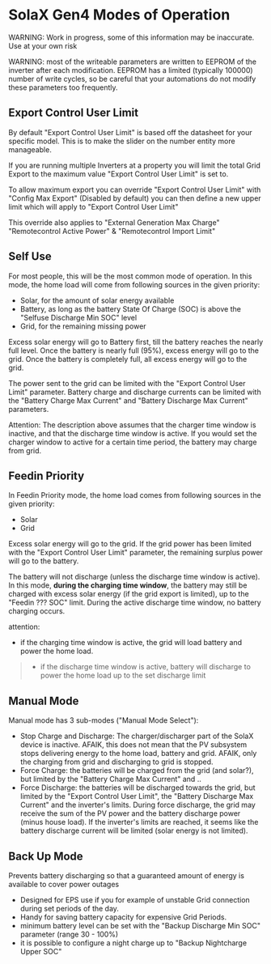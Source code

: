 # SolaX Gen4 Modes of Operation

WARNING: Work in progress, some of this information may be inaccurate. Use at your own risk

WARNING: most of the writeable parameters are written to EEPROM of the inverter after each modification. EEPROM has a limited (typically 100000) number of write cycles, so be careful that your automations do not modify these parameters too frequently.

## Export Control User Limit
By default "Export Control User Limit" is based off the datasheet for your specific model. This is to make the slider on the number entity more manageable.

If you are running multiple Inverters at a property you will limit the total Grid Export to the maximum value "Export Control User Limit" is set to.

To allow maximum export you can override "Export Control User Limit" with "Config Max Export" (Disabled by default) you can then define a new upper limit which will apply to "Export Control User Limit"

This override also applies to "External Generation Max Charge" "Remotecontrol Active Power" & "Remotecontrol Import Limit" 

## Self Use
For most people, this will be the most common mode of operation.
In this mode, the home load will come from following sources in the given priority:
* Solar, for the amount of solar energy available
* Battery, as long as the battery State Of Charge (SOC) is above the "Selfuse Discharge Min SOC" level
* Grid, for the remaining missing power

Excess solar energy will go to Battery first, till the battery reaches the nearly full level.
Once the battery is nearly full (95%), excess energy will go to the grid. Once the battery is completely full, all excess energy will go to the grid.

The power sent to the grid can be limited with the "Export Control User Limit" parameter.
Battery charge and discharge currents can be limited with the "Battery Charge Max Current" and "Battery Discharge Max Current" parameters.

Attention: The description above assumes that the charger time window is inactive, and that the discharge time window is active. If you would set the charger window to active for a certain time period, the battery may charge from grid.

## Feedin Priority
In Feedin Priority mode, the home load comes from following sources in the given priority:
* Solar
* Grid

Excess solar energy will go to the grid. If the grid power has been limited with the "Export Control User Limit" parameter, the remaining surplus power will go to the battery.

The battery will not discharge (unless the discharge time window is active). 
In this mode, **during the charging time window**, the battery may still be charged with excess solar energy (if the grid export is limited), up to the "Feedin ??? SOC" limit. During the active discharge time window, no battery charging occurs.

attention: 
* if the charging time window is active, the grid will load battery and power the home load. 
> * if the discharge time window is active, battery will discharge to power the home load up to the set discharge limit

## Manual Mode
Manual mode has 3 sub-modes ("Manual Mode Select"):
* Stop Charge and Discharge: The charger/discharger part of the SolaX device is inactive. AFAIK, this does not mean that the PV subsystem stops delivering energy to the home load, battery and grid. AFAIK, only the charging from grid and discharging to grid is stopped.
* Force Charge: the batteries will be charged from the grid (and solar?), but limited by the "Battery Charge Max Current" and ..
* Force Discharge: the batteries will be discharged towards the grid, but limited by the "Export Control User Limit", the "Battery Discharge Max Current" and the inverter's limits. During force discharge, the grid may receive the sum of the PV power and the battery discharge power (minus house load). If the inverter's limits are reached, it seems like the battery discharge current will be limited (solar energy is not limited).

## Back Up Mode
Prevents battery discharging so that a guaranteed amount of energy is available to cover power outages
* Designed for EPS use if you for example of unstable Grid connection during set periods of the day. 
* Handy for saving battery capacity for expensive Grid Periods.
* minimum battery level can be set with the "Backup Discharge Min SOC" parameter (range 30 - 100%)
* it is possible to configure a night charge up to "Backup Nightcharge Upper SOC"
